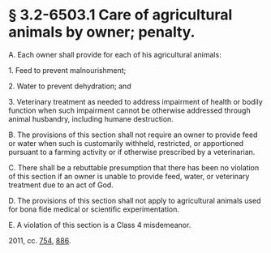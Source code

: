 # § 3.2-6503.1 Care of agricultural animals by owner; penalty.

<p>A. Each owner shall provide for each of his agricultural animals:</p><p>1. Feed to prevent malnourishment;</p><p>2. Water to prevent dehydration; and</p><p>3. Veterinary treatment as needed to address impairment of health or bodily function when such impairment cannot be otherwise addressed through animal husbandry, including humane destruction.</p><p>B. The provisions of this section shall not require an owner to provide feed or water when such is customarily withheld, restricted, or apportioned pursuant to a farming activity or if otherwise prescribed by a veterinarian.</p><p>C. There shall be a rebuttable presumption that there has been no violation of this section if an owner is unable to provide feed, water, or veterinary treatment due to an act of God.</p><p>D. The provisions of this section shall not apply to agricultural animals used for bona fide medical or scientific experimentation.</p><p>E. A violation of this section is a Class 4 misdemeanor.</p><p>2011, cc. <a href='http://lis.virginia.gov/cgi-bin/legp604.exe?111+ful+CHAP0754'>754</a>, <a href='http://lis.virginia.gov/cgi-bin/legp604.exe?111+ful+CHAP0886'>886</a>.</p>